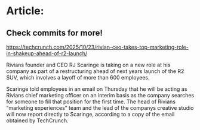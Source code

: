 # Article:

## Check commits for more!
https://techcrunch.com/2025/10/23/rivian-ceo-takes-top-marketing-role-in-shakeup-ahead-of-r2-launch/

Rivians founder and CEO RJ Scaringe is taking on a new role at his company as part of a restructuring ahead of next years launch of the R2 SUV, which involves a layoff of more than 600 employees.

Scaringe told employees in an email on Thursday that he will be acting as Rivians chief marketing officer on an interim basis as the company searches for someone to fill that position for the first time. The head of Rivians &#8220;marketing experiences&#8221; team and the lead of the companys creative studio will now report directly to Scaringe, according to a copy of the email obtained by TechCrunch.